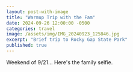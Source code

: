 ```yaml
---
layout: post-with-image
title: "Warmup Trip with the Fam"
date: 2024-09-26 12:00:00 -0500
categories: travel
image: /assets/img/IMG_20240923_125846.jpg
excerpt: "Brief trip to Rocky Gap State Park"
published: true
---
```


Weekend of 9/21...  Here's the family selfie.
